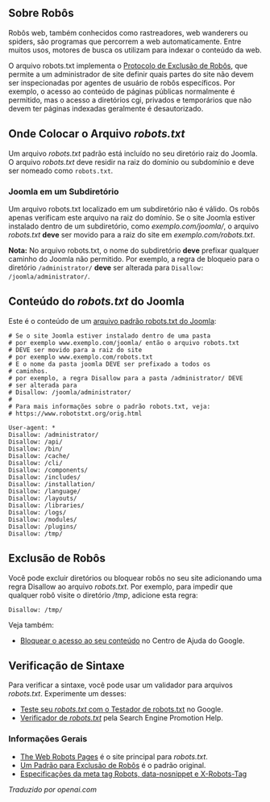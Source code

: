 <!-- Filename: Robots.txt_file / Display title: O arquivo robots.txt -->

## Sobre Robôs

Robôs web, também conhecidos como rastreadores, web wanderers ou spiders, são
programas que percorrem a web automaticamente. Entre muitos usos, motores de busca
os utilizam para indexar o conteúdo da web.

O arquivo robots.txt implementa o
[Protocolo de Exclusão de Robôs](https://en.wikipedia.org/wiki/Robots_exclusion_standard),
que permite a um administrador de site definir quais partes do site não devem
ser inspecionadas por agentes de usuário de robôs específicos. Por exemplo, o acesso ao
conteúdo de páginas públicas normalmente é permitido, mas o acesso a diretórios cgi, privados e
temporários que não devem ter páginas indexadas geralmente é desautorizado.

## Onde Colocar o Arquivo *robots.txt*

Um arquivo *robots.txt* padrão está incluído no seu diretório raiz do Joomla. O
arquivo *robots.txt* deve residir na raiz do domínio ou subdomínio e
deve ser nomeado como `robots.txt`.

### Joomla em um Subdiretório

Um arquivo robots.txt localizado em um subdiretório não é válido. Os robôs apenas
verificam este arquivo na raiz do domínio. Se o site Joomla estiver
instalado dentro de um subdiretório, como *exemplo.com/joomla/*, o
arquivo *robots.txt* **deve** ser movido para a raiz do site em
*exemplo.com/robots.txt*.

**Nota:** No arquivo robots.txt, o nome do subdiretório **deve** prefixar qualquer
caminho do Joomla não permitido. Por exemplo, a regra de bloqueio para o diretório `/administrator/`
**deve** ser alterada para `Disallow: /joomla/administrator/`.

## Conteúdo do *robots.txt* do Joomla

Este é o conteúdo de um [arquivo padrão robots.txt do Joomla](https://raw.githubusercontent.com/joomla/joomla-cms/refs/heads/5.2-dev/robots.txt.dist):

```
# Se o site Joomla estiver instalado dentro de uma pasta
# por exemplo www.exemplo.com/joomla/ então o arquivo robots.txt
# DEVE ser movido para a raiz do site
# por exemplo www.exemplo.com/robots.txt
# E o nome da pasta joomla DEVE ser prefixado a todos os
# caminhos.
# por exemplo, a regra Disallow para a pasta /administrator/ DEVE
# ser alterada para
# Disallow: /joomla/administrator/
#
# Para mais informações sobre o padrão robots.txt, veja:
# https://www.robotstxt.org/orig.html

User-agent: *
Disallow: /administrator/
Disallow: /api/
Disallow: /bin/
Disallow: /cache/
Disallow: /cli/
Disallow: /components/
Disallow: /includes/
Disallow: /installation/
Disallow: /language/
Disallow: /layouts/
Disallow: /libraries/
Disallow: /logs/
Disallow: /modules/
Disallow: /plugins/
Disallow: /tmp/
```

## Exclusão de Robôs

Você pode excluir diretórios ou bloquear robôs no seu site adicionando uma regra Disallow ao arquivo *robots.txt*. Por exemplo, para impedir que qualquer robô visite o diretório */tmp*, adicione esta regra:

    Disallow: /tmp/

Veja também:

- [Bloquear o acesso ao seu conteúdo](https://support.google.com/webmasters/topic/4598466?hl=pt&amp;ref_topic=9427949) no Centro de Ajuda do Google.

## Verificação de Sintaxe

Para verificar a sintaxe, você pode usar um validador para arquivos *robots.txt*. Experimente um desses:

- [Teste seu <em>robots.txt</em> com o Testador de robots.txt](https://support.google.com/webmasters/answer/6062598) no Google.
- [Verificador de <em>robots.txt</em>](http://www.searchenginepromotionhelp.com/m/robots-text-tester/robots-checker.php) pela Search Engine Promotion Help.

### Informações Gerais

- [The Web Robots Pages](http://www.robotstxt.org/) é o site principal para *robots.txt*.
- [Um Padrão para Exclusão de Robôs](http://www.robotstxt.org/orig.html) é o padrão original.
- [Especificações da meta tag Robots, data-nosnippet e X-Robots-Tag](https://developers.google.com/search/docs/advanced/robots/robots_meta_tag)

*Traduzido por openai.com*

